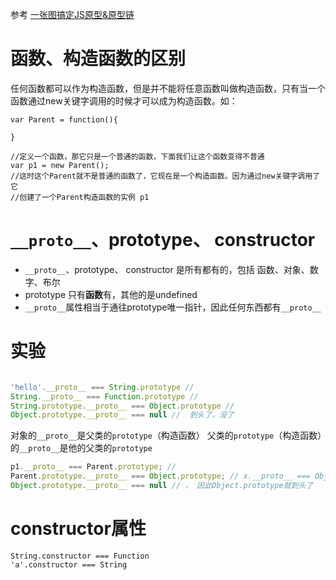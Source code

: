 参考 [一张图搞定JS原型&原型链](https://segmentfault.com/a/1190000021232132)

# 函数、构造函数的区别
任何函数都可以作为构造函数，但是并不能将任意函数叫做构造函数，只有当一个函数通过new关键字调用的时候才可以成为构造函数。如：

```
var Parent = function(){

}

//定义一个函数，那它只是一个普通的函数，下面我们让这个函数变得不普通
var p1 = new Parent();
//这时这个Parent就不是普通的函数了，它现在是一个构造函数。因为通过new关键字调用了它
//创建了一个Parent构造函数的实例 p1
```

# `__proto__`、prototype、 constructor 

* `__proto__`、prototype、 constructor 是所有都有的，包括 函数、对象、数字、布尔
*  prototype 只有**函数**有，其他的是undefined
* `__proto__`属性相当于通往prototype唯一指针，因此任何东西都有`__proto__`



# 实验

```js

'hello'.__proto__ === String.prototype // 
String.__proto__ === Function.prototype // 
String.prototype.__proto__ === Object.prototype // 
Object.prototype.__proto__ === null //  到头了，没了
```


对象的`__proto__`是父类的`prototype`（构造函数） 
父类的`prototype`（构造函数）的`__proto__`是他的父类的`prototype`
```js
p1.__proto__ === Parent.prototype; // 
Parent.prototype.__proto__ === Object.prototype; // x.__proto__ === Object.prototype， 因此万物基于 Object.prototype
Object.prototype.__proto__ === null // ， 因此Object.prototype就到头了
```




# constructor属性


```
String.constructor === Function
'a'.constructor === String
```





